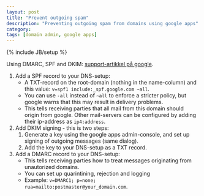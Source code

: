 ```yaml
---
layout: post
title: "Prevent outgoing spam"
description: "Preventing outgoing spam from domains using google apps"
category: 
tags: [domain admin, google apps]
---
```

{% include JB/setup %}

Using DMARC, SPF and DKIM: [support-artikkel på google](https://support.google.com/a/answer/2466580?hl=en&ref_topic=2759254).

1. Add a SPF record to your DNS-setup: 
    * A TXT-record on the root-domain (nothing in the name-column) and this value: `v=spf1 include:_spf.google.com ~all`.
    * You can use `-all` instead of `~all` to enforce a stricter policy, but google warns that this may result in delivery problems.
    * This tells receiving parties that all mail from this domain should origin from google. Other mail-servers can be configured by adding their ip-address as `ip4:address`.
2. Add DKIM signing - this is two steps:
    1. Generate a key using the google apps admin-console, and set up signing of outgoing messages (same dialog).
    2. Add the key to your DNS-setup as a TXT record.
3. Add a DMARC record to your DNS-setup:
    * This tells receiving parties how to treat messages originating from unautorized domains.
    * You can set up quarintining, rejection and logging
    * Example: `v=DMARC1; p=none; rua=mailto:postmaster@your_domain.com`.


